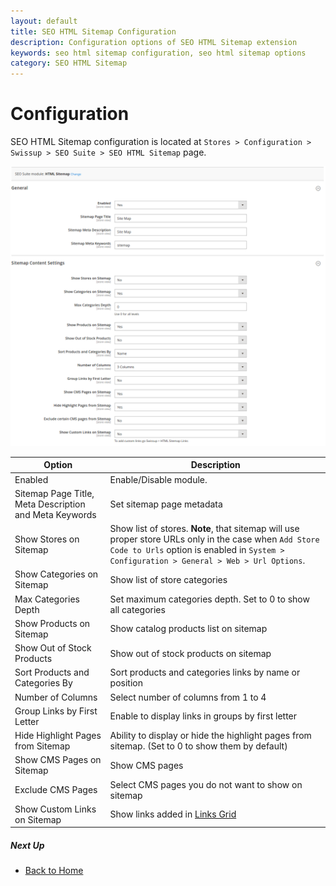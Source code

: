 ```yaml
---
layout: default
title: SEO HTML Sitemap Configuration
description: Configuration options of SEO HTML Sitemap extension
keywords: seo html sitemap configuration, seo html sitemap options
category: SEO HTML Sitemap
---
```


# Configuration

SEO HTML Sitemap configuration is located at
`Stores > Configuration > Swissup > SEO Suite > SEO HTML Sitemap` page.

![HTML Sitemap section](/images/m2/seo-html-sitemap/configuration.png)

Option | Description
-------|------------
Enabled | Enable/Disable module.
Sitemap Page Title, Meta Description and Meta Keywords | Set sitemap page metadata
Show Stores on Sitemap | Show list of stores. **Note**, that sitemap will use proper store URLs only in the case when `Add Store Code to Urls` option is enabled in `System > Configuration > General > Web > Url Options`.
Show Categories on Sitemap | Show list of store categories
Max Categories Depth | Set maximum categories depth. Set to 0 to show all categories
Show Products on Sitemap | Show catalog products list on sitemap
Show Out of Stock Products | Show out of stock products on sitemap
Sort Products and Categories By | Sort products and categories links by name or position
Number of Columns | Select number of columns from 1 to 4
Group Links by First Letter | Enable to display links in groups by first letter
Hide Highlight Pages from Sitemap | Ability to display or hide the highlight pages from sitemap. (Set to 0 to show them by default)
Show CMS Pages on Sitemap | Show CMS pages
Exclude CMS Pages | Select CMS pages you do not want to show on sitemap
Show Custom Links on Sitemap | Show links added in [Links Grid](../grid)

##### Next Up

 -  [Back to Home](../)
